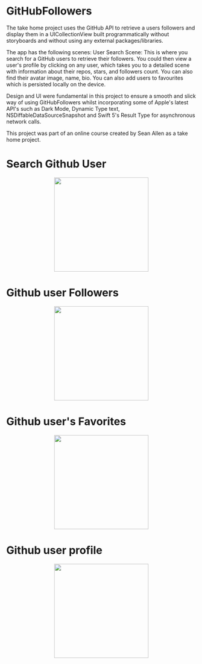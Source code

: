 # GitHubFollowers
The take home project uses the GitHub API to retrieve a users followers and display them in a UICollectionView built programmatically without storyboards and without using any external packages/libraries.

The app has the following scenes: 
User Search Scene: This is where you search for a GitHub users to retrieve their followers. You could then view a user's profile by clicking on any user, which takes you to a detailed scene with information about their repos, stars, and followers count. You can also find their avatar image, name, bio. 
You can also add users to favourites which is persisted locally on the device.

Design and UI were fundamental in this project to ensure a smooth and slick way of using GitHubFollowers whilst incorporating some of Apple's latest API's such as Dark Mode, Dynamic Type text, NSDiffableDataSourceSnapshot and Swift 5's Result Type for asynchronous network calls.

This project was part of an online course created by Sean Allen as a take home project.


# Search Github User
  <p align="center">
  <img src="https://user-images.githubusercontent.com/25593358/105614310-81570580-5dc0-11eb-8fc3-15a248c8de4c.png" width="250"/>
  </p>
  
  # Github user Followers
  <p align="center">
  <img src="https://user-images.githubusercontent.com/25593358/105614303-72705300-5dc0-11eb-882f-cf4945dfa252.png" width="250"/>
  </p>
  
  # Github user's Favorites
  <p align="center">
  <img src="https://user-images.githubusercontent.com/25593358/105614313-86b45000-5dc0-11eb-801a-c60b915fa470.png" width="250"/>
  </p>
  
  # Github user profile
  <p align="center">
  <img src="https://user-images.githubusercontent.com/25593358/105614328-96339900-5dc0-11eb-99c3-70469da46b43.png" width="250"/>
  </p>

